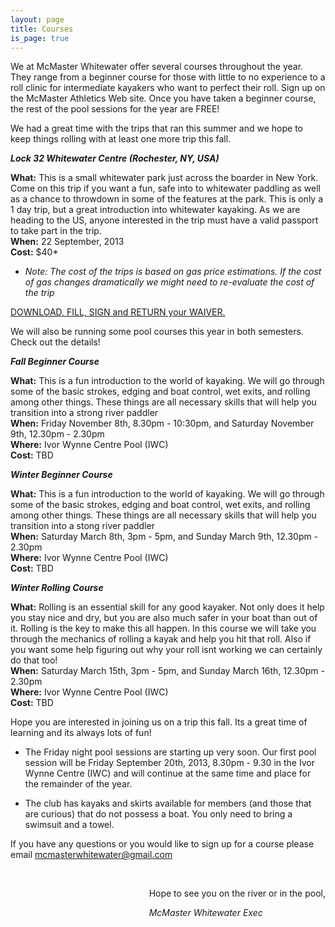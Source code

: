```yaml
---
layout: page
title: Courses
is_page: true
---
```


We at McMaster Whitewater offer several courses throughout the year. They range from a beginner course for those with little to no experience 
to a roll clinic for intermediate kayakers who want to perfect their roll. Sign up on the McMaster Athletics Web site.  Once you have taken a beginner course, the rest of the pool sessions for the year are FREE! 
 
We had a great time with the trips that ran this summer and we hope to keep things rolling with at least one more trip this fall.

<b><i>Lock 32 Whitewater Centre (Rochester, NY, USA)</i></b>

<b>What:</b> This is a small whitewater park just across the boarder in New York. Come on this trip if you want a fun, safe into to whitewater paddling as well as a chance to throwdown in some of the features at the park.  This is only a 1 day trip, but a great introduction into whitewater kayaking. As we are heading to the US, anyone interested in the trip must have a valid passport to take part in the trip.
<br/>
<b>When:</b> 22 September, 2013
<br/>
<b>Cost:</b> $40*

* <i>Note: The cost of the trips is based on gas price estimations.  If the cost of gas changes dramatically we might need to re-evaluate the cost of the trip</i>

[DOWNLOAD, FILL, SIGN and RETURN your WAIVER.](https://docs.google.com/viewer?a=v&pid=explorer&chrome=true&srcid=0By5iTUP7UkcbNDE3NjYxYWQtZWU1MC00ZDBhLTk0NzktNjk3NjQ0OTYxZjYy&hl=en&authkey=CO7ot4cB)



We will also be running some pool courses this year in both semesters. Check out the details!

<b><i>Fall Beginner Course</i></b>

<b>What:</b> This is a fun introduction to the world of kayaking. We will go through some of the basic strokes, edging and boat control, wet exits, and rolling among other things. These things are all necessary skills that will help you transition into a strong river paddler
<br/>
<b>When:</b> Friday November 8th, 8.30pm - 10:30pm, and Saturday November 9th, 12.30pm - 2.30pm
<br/>
<b>Where:</b> Ivor Wynne Centre Pool (IWC)
<br/>
<b>Cost:</b> TBD


<b><i>Winter Beginner Course</i></b>

<b>What:</b> This is a fun introduction to the world of kayaking. We will go through some of the basic strokes, edging and boat control, wet exits, and rolling among other things. These things are all necessary skills that will help you transition into a stong river paddler
<br/>
<b>When:</b> Saturday March 8th, 3pm - 5pm, and Sunday March 9th, 12.30pm - 2.30pm
<br/>
<b>Where:</b> Ivor Wynne Centre Pool (IWC)
<br/>
<b>Cost:</b> TBD


<b><i>Winter Rolling Course</i></b>

<b>What:</b> Rolling is an essential skill for any good kayaker. Not only does it help you stay nice and dry, but you are also much safer in your boat than out of it. Rolling is the key to make this all happen. In this course we will take you through the mechanics of rolling a kayak and help you hit that roll. Also if you want some help figuring out why your roll isnt working we can certainly do that too! 
<br/>
<b>When:</b> Saturday March 15th, 3pm - 5pm, and Sunday March 16th, 12.30pm - 2.30pm
<br/>
<b>Where:</b> Ivor Wynne Centre Pool (IWC)
<br/>
<b>Cost:</b> TBD


Hope you are interested in joining us on a trip this fall.  Its a great time of learning and its always lots of fun!

- The Friday night pool sessions are starting up very soon. Our first pool session will be Friday September 20th, 2013, 8.30pm - 9.30 in the Ivor Wynne Centre (IWC) and will continue at the same time and place for the remainder of the year.
 
- The club has kayaks and skirts available for members (and those that are curious) that do not possess a boat.  You only need to bring a swimsuit and a towel.
 
If you have any questions or you would like to sign up for a course please email mcmasterwhitewater@gmail.com 
 
<div style='float:right;'>
<br/>
<p>Hope to see you on the river or in the pool,</p>
<i>McMaster Whitewater Exec</i> 
</div>

